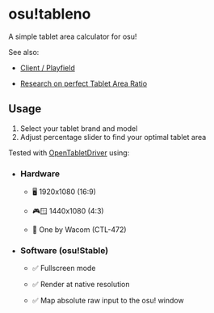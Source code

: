 # osu!tableno

A simple tablet area calculator for osu!

See also:

- [Client / Playfield](https://osu.ppy.sh/wiki/en/Client/Playfield)

- [Research on perfect Tablet Area Ratio](https://osu.ppy.sh/community/forums/topics/1246260?n=1)

## Usage

1. Select your tablet brand and model
3. Adjust percentage slider to find your optimal tablet area

Tested with [OpenTabletDriver](https://github.com/OpenTabletDriver/OpenTabletDriver) using:

- ### Hardware

  - 🖥️ 1920x1080 (16:9)

  - 🎮🪟 1440x1080 (4:3)

  - 🎨 One by Wacom (CTL-472)

- ### Software (osu!Stable)

  - ✅ Fullscreen mode

  - ✅ Render at native resolution

  - ✅ Map absolute raw input to the osu! window
